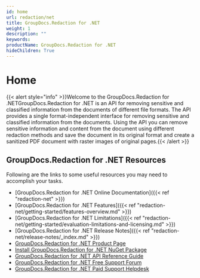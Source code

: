 ```yaml
---
id: home
url: redaction/net
title: GroupDocs.Redaction for .NET
weight: 1
description: ""
keywords: 
productName: GroupDocs.Redaction for .NET
hideChildren: True
---
```

#  Home 

{{< alert style="info" >}}Welcome to the GroupDocs.Redaction for .NETGroupDocs.Redaction for .NET is an API for removing sensitive and classified information from the documents of different file formats. The API provides a single format-independent interface for removing sensitive and classified information from the documents. Using the API you can remove sensitive information and content from the document using different redaction methods and save the document in its original format and create a sanitized PDF document with raster images of original pages.{{< /alert >}}

## GroupDocs.Redaction for .NET Resources

Following are the links to some useful resources you may need to accomplish your tasks.

*   [GroupDocs.Redaction for .NET Online Documentation]({{< ref "redaction-net" >}})
*   [GroupDocs.Redaction for .NET Features]({{< ref "redaction-net/getting-started/features-overview.md" >}})
*   [GroupDocs.Redaction for .NET Limitations]({{< ref "redaction-net/getting-started/evaluation-limitations-and-licensing.md" >}})
*   [GroupDocs.Redaction for .NET Release Notes]({{< ref "redaction-net/release-notes/_index.md" >}})
*   [GroupDocs.Redaction for .NET Product Page](https://products.groupdocs.com/redaction/net)
*   [Install GroupDocs.Redaction for .NET NuGet Package](https://www.nuget.org/packages/GroupDocs.Redaction/)
*   [GroupDocs.Redaction for .NET API Reference Guide](https://apireference.groupdocs.com/net/redaction)
*   [GroupDocs.Redaction for .NET Free Support Forum](https://forum.groupdocs.com/c/redaction)
*   [GroupDocs.Redaction for .NET Paid Support Helpdesk](https://helpdesk.groupdocs.com/)
